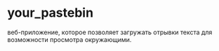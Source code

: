 # your_pastebin
веб-приложение, которое позволяет загружать отрывки текста для возможности просмотра окружающими.